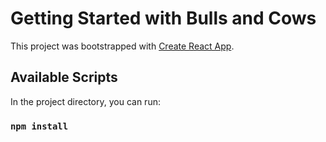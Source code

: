 # Getting Started with Bulls and Cows

This project was bootstrapped with [Create React App](https://github.com/facebook/create-react-app).

## Available Scripts

In the project directory, you can run:

### `npm install`
